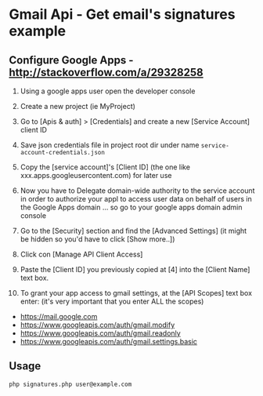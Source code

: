 # Gmail Api - Get email's signatures example

## Configure Google Apps - http://stackoverflow.com/a/29328258
1. Using a google apps user open the developer console

2. Create a new project (ie MyProject)

3. Go to [Apis & auth] > [Credentials] and create a new [Service Account] client ID

4. Save json credentials file in project root dir under name `service-account-credentials.json`

5. Copy the [service account]'s [Client ID] (the one like xxx.apps.googleusercontent.com) for later use

6. Now you have to Delegate domain-wide authority to the service account in order to authorize your appl to access user data on behalf of users in the Google Apps domain ... so go to your google apps domain admin console

7. Go to the [Security] section and find the [Advanced Settings] (it might be hidden so you'd have to click [Show more..])

8. Click con [Manage API Client Access]

9. Paste the [Client ID] you previously copied at [4] into the [Client Name] text box.

10. To grant your app access to gmail settings, at the [API Scopes] text box enter:  (it's very important that you enter ALL the scopes)
* https://mail.google.com
* https://www.googleapis.com/auth/gmail.modify
* https://www.googleapis.com/auth/gmail.readonly
* https://www.googleapis.com/auth/gmail.settings.basic

## Usage

`php signatures.php user@example.com`